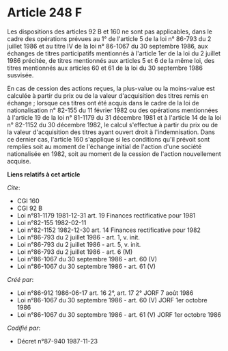 # Article 248 F

Les dispositions des articles 92 B et 160 ne sont pas applicables, dans le cadre des opérations prévues au 1° de l'article 5
de la loi n° 86-793 du 2 juillet 1986 et au titre IV de la loi n° 86-1067 du 30 septembre 1986, aux échanges de titres
participatifs mentionnés à l'article 1er de la loi du 2 juillet 1986 précitée, de titres mentionnés aux articles 5 et 6 de la
même loi, des titres mentionnés aux articles 60 et 61 de la loi du 30 septembre 1986 susvisée.

En cas de cession des actions reçues, la plus-value ou la moins-value est calculée à partir du prix ou de la valeur
d'acquisition des titres remis en échange ; lorsque ces titres ont été acquis dans le cadre de la loi de nationalisation n°
82-155 du 11 février 1982 ou des opérations mentionnées à l'article 19 de la loi n° 81-1179 du 31 décembre 1981 et à
l'article 14 de la loi n° 82-1152 du 30 décembre 1982, le calcul s'effectue à partir du prix ou de la valeur d'acquisition
des titres ayant ouvert droit à l'indemnisation. Dans ce dernier cas, l'article 160 s'applique si les conditions qu'il
prévoit sont remplies soit au moment de l'échange initial de l'action d'une société nationalisée en 1982, soit au moment de
la cession de l'action nouvellement acquise.

**Liens relatifs à cet article**

_Cite_:

  - CGI 160
  - CGI 92 B
  - Loi n°81-1179 1981-12-31 art. 19 Finances rectificative pour 1981
  - Loi n°82-155 1982-02-11
  - Loi n°82-1152 1982-12-30 art. 14 Finances rectificative pour 1982
  - Loi n°86-793 du 2 juillet 1986 - art. 1, v. init.
  - Loi n°86-793 du 2 juillet 1986 - art. 5, v. init.
  - Loi n°86-793 du 2 juillet 1986 - art. 6 (M)
  - Loi n°86-1067 du 30 septembre 1986 - art. 60 (V)
  - Loi n°86-1067 du 30 septembre 1986 - art. 61 (V)

_Créé par_:

  - Loi n°86-912 1986-06-17 art. 16 2°, art. 17 2° JORF 7 août 1986
  - Loi n°86-1067 du 30 septembre 1986 - art. 60 (V) JORF 1er octobre 1986
  - Loi n°86-1067 du 30 septembre 1986 - art. 61 (V) JORF 1er octobre 1986

_Codifié par_:

  - Décret n°87-940 1987-11-23

